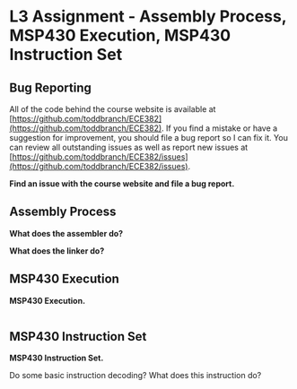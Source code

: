 # L3 Assignment - Assembly Process, MSP430 Execution, MSP430 Instruction Set

## Bug Reporting

All of the code behind the course website is available at [https://github.com/toddbranch/ECE382](https://github.com/toddbranch/ECE382).  If you find a mistake or have a suggestion for improvement, you should file a bug report so I can fix it.  You can review all outstanding issues as well as report new issues at [https://github.com/toddbranch/ECE382/issues](https://github.com/toddbranch/ECE382/issues).

**Find an issue with the course website and file a bug report.**

## Assembly Process

**What does the assembler do?**

**What does the linker do?**

## MSP430 Execution

**MSP430 Execution.**

```
```

## MSP430 Instruction Set

**MSP430 Instruction Set.**

Do some basic instruction decoding?  What does this instruction do?
